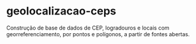 # geolocalizacao-ceps
Construção de base de dados de CEP, logradouros e locais com georreferenciamento, por pontos e polígonos, a partir de fontes abertas.
